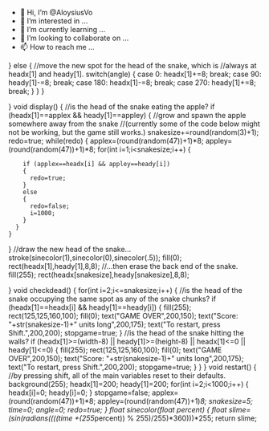 - 👋 Hi, I’m @AloysiusVo
- 👀 I’m interested in ...
- 🌱 I’m currently learning ...
- 💞️ I’m looking to collaborate on ...
- 📫 How to reach me ...

<!---
AloysiusVo/AloysiusVo is a ✨ special ✨ repository because its `README.md` (this file) appears on your GitHub profile.
You can click the Preview link to take a look at your changes.
--->
 }
    else
    {
      //move the new spot for the head of the snake, which is
      //always at headx[1] and heady[1].
      switch(angle)
      {
        case 0:
        headx[1]+=8;
        break;
        case 90:
        heady[1]-=8;
        break;
        case 180:
        headx[1]-=8;
        break;
        case 270:
        heady[1]+=8;
        break;
      }
    }
  }
  
}
void display()
{
  //is the head of the snake eating the apple?
  if (headx[1]==applex && heady[1]==appley)
  {
    //grow and spawn the apple somewhere away from the snake
    //(currently some of the code below might not be working, but the game still works.)
    snakesize+=round(random(3)+1);
    redo=true;
    while(redo)
    {
      applex=(round(random(47))+1)*8;
      appley=(round(random(47))+1)*8;
      for(int i=1;i<snakesize;i++)
      {
        
        if (applex==headx[i] && appley==heady[i])
        {
          redo=true;
        }
        else
        {
          redo=false;
          i=1000;
        }
      }
    }
  }
  //draw the new head of the snake...
  stroke(sinecolor(1),sinecolor(0),sinecolor(.5));
  fill(0);
  rect(headx[1],heady[1],8,8);
  //...then erase the back end of the snake.
  fill(255);
  rect(headx[snakesize],heady[snakesize],8,8);
  
}
void checkdead()
{
  for(int i=2;i<=snakesize;i++)
  {
    //is the head of the snake occupying the same spot as any of the snake chunks?
    if (headx[1]==headx[i] && heady[1]==heady[i])
    {
      fill(255);
      rect(125,125,160,100);
      fill(0);
      text("GAME OVER",200,150);
      text("Score:  "+str(snakesize-1)+" units long",200,175);
      text("To restart, press Shift.",200,200);
      stopgame=true;
    }
    //is the head of the snake hitting the walls?
    if (headx[1]>=(width-8) || heady[1]>=(height-8) || headx[1]<=0 || heady[1]<=0)
    {
      fill(255);
      rect(125,125,160,100);
      fill(0);
      text("GAME OVER",200,150);
      text("Score:  "+str(snakesize-1)+" units long",200,175);
      text("To restart, press Shift.",200,200);
      stopgame=true;
    }
  }
}
void restart()
{
  //by pressing shift, all of the main variables reset to their defaults.
  background(255);
  headx[1]=200;
  heady[1]=200;
  for(int i=2;i<1000;i++)
  {
    headx[i]=0;
    heady[i]=0;
  }
  stopgame=false;
  applex=(round(random(47))+1)*8;
  appley=(round(random(47))+1)*8;
  snakesize=5;
  time=0;
  angle=0;
  redo=true;
}
float sinecolor(float percent)
{
  float slime=(sin(radians((((time +(255*percent)) % 255)/255)*360)))*255;
  return slime;
